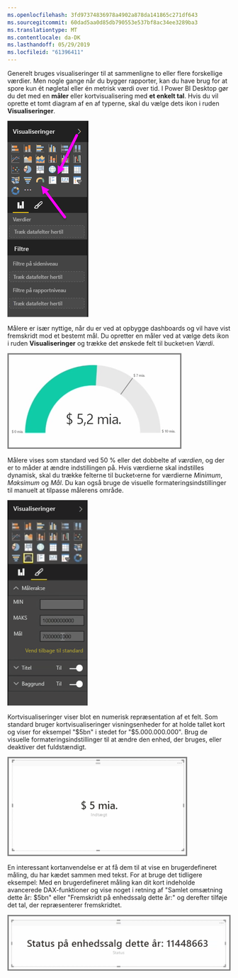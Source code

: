 ```yaml
---
ms.openlocfilehash: 3fd97374836978a4902a878da141865c271df643
ms.sourcegitcommit: 60dad5aa0d85db790553e537bf8ac34ee3289ba3
ms.translationtype: MT
ms.contentlocale: da-DK
ms.lasthandoff: 05/29/2019
ms.locfileid: "61396411"
---
```

Generelt bruges visualiseringer til at sammenligne to eller flere forskellige værdier. Men nogle gange når du bygger rapporter, kan du have brug for at spore kun ét nøgletal eller én metrisk værdi over tid. I Power BI Desktop gør du det med en **måler** eller kortvisualisering med **et enkelt tal**. Hvis du vil oprette et tomt diagram af en af typerne, skal du vælge dets ikon i ruden **Visualiseringer**.

![](media/3-9-create-gauges-cards/3-9_1.png)

Målere er især nyttige, når du er ved at opbygge dashboards og vil have vist fremskridt mod et bestemt mål. Du opretter en måler ved at vælge dets ikon i ruden **Visualiseringer** og trække det ønskede felt til bucket‹en *Værdi*.

![](media/3-9-create-gauges-cards/3-9_1a.png)

Målere vises som standard ved 50 % eller det dobbelte af *værdien*, og der er to måder at ændre indstillingen på. Hvis værdierne skal indstilles dynamisk, skal du trække felterne til bucket‹erne for værdierne *Minimum*, *Maksimum* og *Mål*. Du kan også bruge de visuelle formateringsindstillinger til manuelt at tilpasse målerens område.

![](media/3-9-create-gauges-cards/3-9_2.png)

Kortvisualiseringer viser blot en numerisk repræsentation af et felt. Som standard bruger kortvisualiseringer visningsenheder for at holde tallet kort og viser for eksempel "$5bn" i stedet for "$5.000.000.000". Brug de visuelle formateringsindstillinger til at ændre den enhed, der bruges, eller deaktiver det fuldstændigt.

![](media/3-9-create-gauges-cards/3-9_3.png)

En interessant kortanvendelse er at få dem til at vise en brugerdefineret måling, du har kædet sammen med tekst. For at bruge det tidligere eksempel: Med en brugerdefineret måling kan dit kort indeholde avancerede DAX-funktioner og vise noget i retning af "Samlet omsætning dette år: $5bn" eller "Fremskridt på enhedssalg dette år:" og derefter tilføje det tal, der repræsenterer fremskridtet.

![](media/3-9-create-gauges-cards/3-9_4.png)

